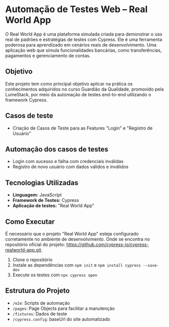 # Automação de Testes Web – Real World App

O Real World App é uma plataforma simulada criada para demonstrar o uso real de padrões e estratégias de testes com Cypress. Ele é uma ferramenta poderosa para aprendizado em cenários reais de desenvolvimento. Uma aplicação web que simula funcionalidades bancárias, como transferências, pagamentos e gerenciamento de contas. 

## Objetivo

Este projeto tem como principal objetivo aplicar na prática os conhecimentos adquiridos no curso Guardião da Qualidade, promovido pela LumeStack, por meio da automação de testes end-to-end utilizando o framework Cypress.


## Casos de teste

- Criação de Casos de Teste para as Features "Login" e "Registro de Usuário"


## Automação dos casos de testes

- Login com sucesso e falha com credenciais inválidas
- Registro de novo usuário com dados válidos e inválidos


## Tecnologias Utilizadas

- **Linguagem:** JavaScript
- **Framework de Testes:** Cypress
- **Aplicação de testes:** "Real World App" 

## Como Executar

É necessário que o projeto "Real World App" esteja configurado corretamente no ambiente de desenvolvimento. Onde se encontra no repositório oficial do projeto: https://github.com/cypress-io/cypress-realworld-app.git.

1. Clone o repositório
2. Instale as dependências com `npm init` e `npm install cypress --save-dev`
3. Execute os testes com `npx cypress open`

## Estrutura do Projeto

- `/e2e`: Scripts de automação
- `/pages`: Page Objects para facilitar a manutenção
- `/fixtures`: Dados de teste
- `/cypress.config`:  baseUrl do site automatizado

